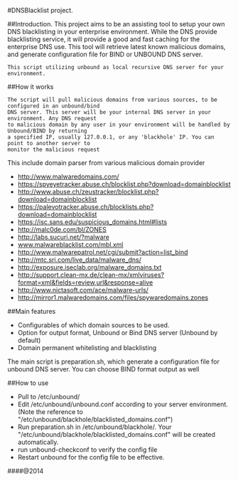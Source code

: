 #DNSBlacklist project.

##Introduction.
	This project aims to be an assisting tool to setup your own DNS blacklisting in your enterprise 
	environment. While the DNS provide blacklisting service, it will provide a good and fast caching 
	for the enterprise DNS use. This tool will retrieve latest known malicious domains, and 
	generate configuration file for BIND or UNBOUND DNS server.

	This script utilizing unbound as local recursive DNS server for your environment.

##How it works

	The script will pull malicious domains from various sources, to be configured in an unbound/bind 
	DNS server. This server will be your internal DNS server in your environment. Any DNS request
	to malicious domain by any user in your environment will be handled by Unbound/BIND by returning 
	a specified IP, usually 127.0.0.1, or any 'blackhole' IP. You can point to another server to 
	monitor the malicious request

This include domain parser from various malicious domain provider
- http://www.malwaredomains.com/
- https://spyeyetracker.abuse.ch/blocklist.php?download=domainblocklist
- http://www.abuse.ch/zeustracker/blocklist.php?download=domainblocklist
- https://palevotracker.abuse.ch/blocklists.php?download=domainblocklist
- https://isc.sans.edu/suspicious_domains.html#lists
- http://malc0de.com/bl/ZONES
- http://labs.sucuri.net/?malware
- www.malwareblacklist.com/mbl.xml
- http://www.malwarepatrol.net/cgi/submit?action=list_bind
- http://mtc.sri.com/live_data/malware_dns/
- http://exposure.iseclab.org/malware_domains.txt
- http://support.clean-mx.de/clean-mx/xmlviruses?format=xml&fields=review,url&response=alive
- http://www.nictasoft.com/ace/malware-urls/
- http://mirror1.malwaredomains.com/files/spywaredomains.zones

##Main features
- Configurables of which domain sources to be used.
- Option for output format, Unbound or Bind DNS server (Unbound by default)
- Domain permanent whitelisting and blacklisting

The main script is preparation.sh, which generate a configuration 
file for unbound DNS server. You can choose BIND format output as well

##How to use
 - Pull to /etc/unbound/
 - Edit /etc/unbound/unbound.conf according to your server environment. (Note the reference to "/etc/unbound/blackhole/blacklisted_domains.conf")
 - Run preparation.sh in /etc/unbound/blackhole/. Your "/etc/unbound/blackhole/blacklisted_domains.conf" will be created automatically.
 - run unbound-checkconf to verify the config file
 - Restart unbound for the config file to be effective.


####@2014
